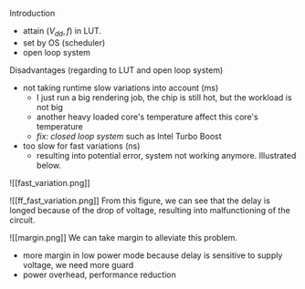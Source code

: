 Introduction	
- attain $(V_{dd},f)$ in LUT. 
- set by OS (scheduler)
- open loop system

Disadvantages (regarding to LUT and open loop system)
- not taking runtime slow variations into account (ms)
	- I just run a big rendering job, the chip is still hot, but the workload is not big
	- another heavy loaded core's temperature affect this core's temperature
	- *fix: closed loop system* such as Intel Turbo Boost
- too slow for fast variations (ns)
	- resulting into potential error, system not working anymore. Illustrated below.

![[fast_variation.png]]

![[ff_fast_variation.png]]
From this figure, we can see that the delay is longed because of the drop of voltage, resulting into malfunctioning of the circuit. 

![[margin.png]]
We can take margin to alleviate this problem. 
- more margin in low power mode because delay is sensitive to supply voltage, we need more guard
- power overhead, performance reduction

